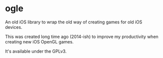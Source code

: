 # ogle

An old iOS library to wrap the old way of creating games for old iOS devices.

This was created long time ago (2014-ish) to improve my productivity when creating new iOS OpenGL games.

It's available under the GPLv3.

